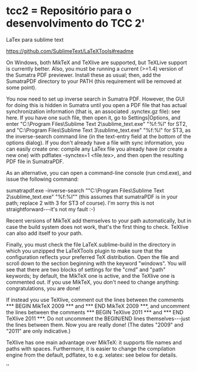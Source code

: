 tcc2 = Repositório para o desenvolvimento do TCC 2'
====

LaTex para sublime text

https://github.com/SublimeText/LaTeXTools#readme

On Windows, both MikTeX and TeXlive are supported, but TeXLive support is currently better. Also, you must be running a current (>=1.4) version of the Sumatra PDF previewer. Install these as usual; then, add the SumatraPDF directory to your PATH (this requirement will be removed at some point).

You now need to set up inverse search in Sumatra PDF. However, the GUI for doing this is hidden in Sumatra until you open a PDF file that has actual synchronization information (that is, an associated .synctex.gz file): see here. If you have one such file, then open it, go to Settings|Options, and enter "C:\Program Files\Sublime Text 2\sublime_text.exe" "%f:%l" for ST2, and "C:\Program Files\Sublime Text 3\sublime_text.exe" "%f:%l" for ST3, as the inverse-search command line (in the text-entry field at the bottom of the options dialog). If you don't already have a file with sync information, you can easily create one: compile any LaTex file you already have (or create a new one) with pdflatex -synctex=1 <file.tex>, and then open the resulting PDF file in SumatraPDF.

As an alternative, you can open a command-line console (run cmd.exe), and issue the following command:

sumatrapdf.exe -inverse-search "\"C:\Program Files\Sublime Text 2\sublime_text.exe\" \"%f:%l\""
(this assumes that sumatraPDF is in your path; replace 2 with 3 for ST3 of course). I'm sorry this is not straightforward---it's not my fault :-)

Recent versions of MikTeX add themselves to your path automatically, but in case the build system does not work, that's the first thing to check. TeXlive can also add itself to your path.

Finally, you must check the file LaTeX.sublime-build in the directory in which you unzipped the LaTeXTools plugin to make sure that the configuration reflects your preferred TeX distribution. Open the file and scroll down to the section beginning with the keyword "windows". You will see that there are two blocks of settings for the "cmd" and "path" keywords; by default, the MikTeX one is active, and the TeXlive one is commented out. If you use MikTeX, you don't need to change anything: congratulations, you are done!

If instead you use TeXlive, comment out the lines between the comments *** BEGIN MikTeX 2009 *** and *** END MikTeX 2009 ***, and uncomment the lines between the comments *** BEGIN TeXlive 2011 *** and *** END TeXlive 2011 ***. Do not uncomment the BEGIN/END lines themselves---just the lines between them. Now you are really done! (The dates "2009" and "2011" are only indicative.)

TeXlive has one main advantage over MikTeX: it supports file names and paths with spaces. Furthermore, it is easier to change the compilation engine from the default, pdflatex, to e.g. xelatex: see below for details.

''